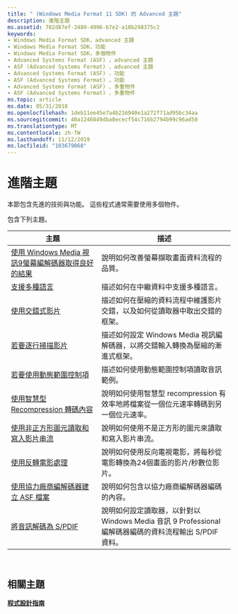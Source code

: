 ```yaml
---
title: " (Windows Media Format 11 SDK) 的 Advanced 主題"
description: 進階主題
ms.assetid: 782d87ef-3489-4996-b7e2-a10b298375c2
keywords:
- Windows Media Format SDK，advanced 主題
- Windows Media Format SDK，功能
- Windows Media Format SDK，多個物件
- Advanced Systems Format (ASF) ，advanced 主題
- ASF (Advanced Systems Format) ，advanced 主題
- Advanced Systems Format (ASF) ，功能
- ASF (Advanced Systems Format) ，功能
- Advanced Systems Format (ASF) 、多重物件
- ASF (Advanced Systems Format) 、多重物件
ms.topic: article
ms.date: 05/31/2018
ms.openlocfilehash: 1deb11ee45e7a4b216940e1a272f71ad95bc34aa
ms.sourcegitcommit: 40a1246849dba8ececf54c716b2794b99c96ad50
ms.translationtype: MT
ms.contentlocale: zh-TW
ms.lasthandoff: 11/12/2019
ms.locfileid: "103679068"
---
```

# <a name="advanced-topics"></a>進階主題

本節包含先進的技術與功能。 這些程式通常需要使用多個物件。

包含下列主題。



| 主題                                                                                                                                    | 描述                                                                                                                        |
|------------------------------------------------------------------------------------------------------------------------------------------|------------------------------------------------------------------------------------------------------------------------------------|
| [使用 Windows Media 視訊9螢幕編解碼器取得良好的結果](getting-good-results-with-the-windows-media-video-9-screen-codec.md) | 說明如何改善螢幕擷取畫面資料流程的品質。                                                                    |
| [支援多種語言](to-support-multiple-languages.md)                                                                       | 描述如何在中繼資料中支援多種語言。                                                                           |
| [使用交錯式影片](to-use-interlaced-video.md)                                                                                   | 描述如何在壓縮的資料流程中維護影片交錯，以及如何從讀取器中取出交錯的框架。         |
| [若要逐行掃描影片](to-deinterlace-video.md)                                                                                         | 描述如何設定 Windows Media 視訊編解碼器，以將交錯輸入轉換為壓縮的漸進式框架。             |
| [若要使用動態範圍控制項](to-use-dynamic-range-control.md)                                                                         | 描述如何使用動態範圍控制項讀取音訊範例。                                                                   |
| [使用智慧型 Recompression 轉碼內容](to-transcode-content-with-smart-recompression.md)                                       | 說明如何使用智慧型 recompression 有效率地將檔案從一個位元速率轉碼到另一個位元速率。                              |
| [使用非正方形圖元讀取和寫入影片串流](to-read-and-write-video-streams-with-non-square-pixels.md)                     | 說明如何使用不是正方形的圖元來讀取和寫入影片串流。                                                     |
| [使用反轉電影處理](to-use-inverse-telecine.md)                                                                                   | 說明如何使用反向電視電影，將每秒從電影轉換為24個畫面的影片/秒數位影片。              |
| [使用協力廠商編解碼器建立 ASF 檔案](to-create-asf-files-using-third-party-codecs.md)                                         | 說明如何包含以協力廠商編解碼器編碼的內容。                                                          |
| [將音訊解碼為 S/PDIF](to-decode-audio-to-s-pdif.md)                                                                               | 說明如何設定讀取器，以針對以 Windows Media 音訊 9 Professional 編解碼器編碼的資料流程輸出 S/PDIF 資料。 |



 

## <a name="related-topics"></a>相關主題

<dl> <dt>

[**程式設計指南**](programming-guide.md)
</dt> </dl>

 

 





